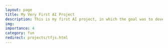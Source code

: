 ```yaml
---
layout: page
title: My Very First AI Project
description: This is my first AI project, in which the goal was to develop a system that can recognize handwritten text.
img:
importance: 4
category: fun
redirect: projects/tfjs.html
---
```



